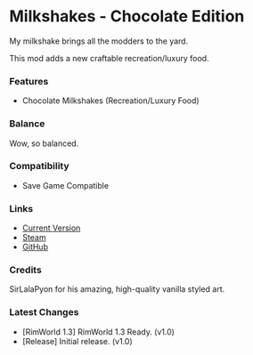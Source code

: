 # Milkshakes - Chocolate Edition

My milkshake brings all the modders to the yard.

This mod adds a new craftable recreation/luxury food.

### Features

- Chocolate Milkshakes (Recreation/Luxury Food)

### Balance

Wow, so balanced.

### Compatibility

- Save Game Compatible

### Links

- [Current Version](https://github.com/Sierra0001/Milkshakes---Chocolate-Edition/releases/tag/v1.0)
- [Steam](https://steamcommunity.com/sharedfiles/filedetails/?id=2591782692)
- [GitHub](https://github.com/Sierra0001/Milkshakes---Chocolate-Edition)

### Credits

SirLalaPyon for his amazing, high-quality vanilla styled art.

### Latest Changes

- [RimWorld 1.3] RimWorld 1.3 Ready. (v1.0)
- [Release] Initial release. (v1.0)
